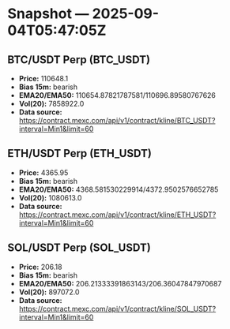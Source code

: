 # Snapshot — 2025-09-04T05:47:05Z

## BTC/USDT Perp (BTC_USDT)
- **Price:** 110648.1
- **Bias 15m:** bearish
- **EMA20/EMA50:** 110654.87821787581/110696.89580767626
- **Vol(20):** 7858922.0
- **Data source:** https://contract.mexc.com/api/v1/contract/kline/BTC_USDT?interval=Min1&limit=60

## ETH/USDT Perp (ETH_USDT)
- **Price:** 4365.95
- **Bias 15m:** bearish
- **EMA20/EMA50:** 4368.581530229914/4372.9502576652785
- **Vol(20):** 1080613.0
- **Data source:** https://contract.mexc.com/api/v1/contract/kline/ETH_USDT?interval=Min1&limit=60

## SOL/USDT Perp (SOL_USDT)
- **Price:** 206.18
- **Bias 15m:** bearish
- **EMA20/EMA50:** 206.21333391863143/206.36047847970687
- **Vol(20):** 897072.0
- **Data source:** https://contract.mexc.com/api/v1/contract/kline/SOL_USDT?interval=Min1&limit=60
